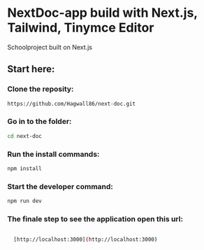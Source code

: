 # NextDoc-app build with Next.js, Tailwind, Tinymce Editor
  Schoolproject built on Next.js

## Start here:
  ### Clone the reposity:
  ```bash
  https://github.com/Hagwall86/next-doc.git

  ```
  ### Go in to the folder:
  ```bash
  cd next-doc

  ```

  ### Run the install commands:
  ```bash
  npm install

  ```
  ### Start the developer command:
  ```bash
  npm run dev

  ```
  ### The finale step to see the application open this url:
```bash

  [http://localhost:3000](http://localhost:3000)

```

